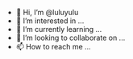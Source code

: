 - 👋 Hi, I’m @luluyulu
- 👀 I’m interested in ...
- 🌱 I’m currently learning ...
- 💞️ I’m looking to collaborate on ...
- 📫 How to reach me ...

<!---
luluyulu/luluyulu is a ✨ special ✨ repository because its `README.md` (this file) appears on your GitHub profile.
You can click the Preview link to take a look at your changes.
--->
